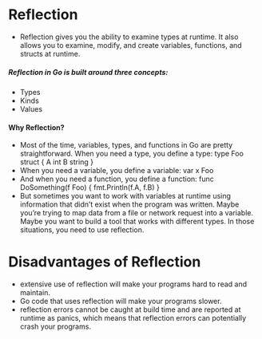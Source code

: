 # Reflection
* Reflection gives you the ability to examine types at runtime. It also allows you to examine, modify, and create variables, functions, and structs at runtime.
##### Reflection in Go is built around three concepts:
* Types
* Kinds
* Values
#### Why Reflection?
* Most of the time, variables, types, and functions in Go are pretty straightforward. When you need a type, you define a type:
        type Foo struct {
        A int
        B string
        }
* When you need a variable, you define a variable:
        var x Foo
* And when you need a function, you define a function:
        func DoSomething(f Foo) {
        fmt.Println(f.A, f.B)
        }
* But sometimes you want to work with variables at runtime using information that didn’t exist when the program was written. Maybe you’re trying to map data from a file or network request into a variable. Maybe you want to build a tool that works with different types. In those situations, you need to use reflection. 

# Disadvantages of Reflection
* extensive use of reflection will make your programs hard to read and maintain.
* Go code that uses reflection will make your programs slower.
* reflection errors cannot be caught at build time and are reported at
runtime as panics, which means that reflection errors can potentially crash your programs.